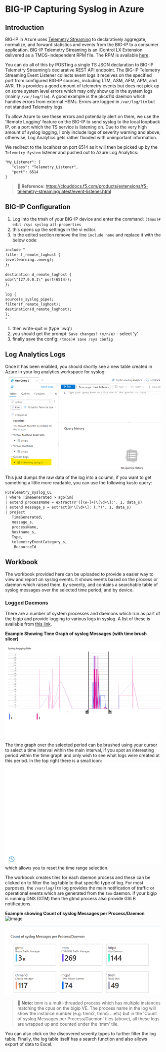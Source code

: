 # BIG-IP Capturing Syslog in Azure

## Introduction
BIG-IP in Azure uses [Telemetry Streaming](https://clouddocs.f5.com/products/extensions/f5-telemetry-streaming/latest/) to declaratively aggregate, normalize, and forward statistics and events from the BIG-IP 
to a consumer application. BIG-IP Telemetry Streaming is an iControl LX Extension delivered as a TMOS-independent RPM file. The RPM is available [here](https://github.com/F5Networks/f5-telemetry-streaming/tree/master).

You can do all of this by POSTing a single TS JSON declaration to BIG-IP Telemetry Streaming’s declarative REST API endpoint. The BIG-IP Telemetry Streaming Event Listener collects event logs it receives on the specified
port from configured BIG-IP sources, including LTM, ASM, AFM, APM, and AVR. This provides a good amount of telemetry events but does not pick up on some system level errors which may only show up in the system
logs (mainly `/var/log/ltm`). A good example is the pkcs11d daemon which handles errors from external HSMs. Errors are logged in `/var/log/ltm` but not standard Telemetry logs.

To allow Azure to see these errors and potentially alert on them, we use the 'Remote Logging' feature on the BIG-IP to send syslog to the local loopback IP, on a port which the TS service is listening on.
Due to the very high amount of syslog logging, I only include logs of severity warning and above; otherwise, Log Analytics gets rather flooded with unimportant information.

We redirect to the localhost on port 6514 as it will then be picked up by the `Telemetry-System` listener and pushed out to Azure Log Analytics:
```
"My_Listener": {
   "class": "Telemetry_Listener",
   "port": 6514
}
```
> :memo: **Reference:** https://clouddocs.f5.com/products/extensions/f5-telemetry-streaming/latest/event-listener.html

## BIG-IP Configuration

1. Log into the tmsh of your BIG-IP device and enter the command:
`(tmos)# edit /sys syslog all-properties`
1. this opens up the settings in the vi editor.
1. In the edited section remove the line `include none` and replace it with the below code:
```
include "
filter f_remote_loghost {
level(warning..emerg);
};

destination d_remote_loghost {
udp(\"127.0.0.1\" port(6514));
};

log {
source(s_syslog_pipe);
filter(f_remote_loghost);
destination(d_remote_loghost);
};
"
```
1. then write-quit vi (type ':wq')
1. you should get the prompt: `Save changes? (y/n/e)` - select 'y'
1. finally save the config: `(tmos)# save /sys config`

## Log Analytics Logs
Once it has been enabled, you should shortly see a new table created in Azure in your log analytics workspace for syslog:
![syslog_customlog](/images/syslog_customlog.png)

This just dumps the raw data of the log into a column, if you want to get something a little more readable, you can use the following kusto query:
``` kusto
F5Telemetry_syslog_CL 
| where TimeGenerated > ago(5m)
| extend processName = extract(@'([\w-]+)\[\d+\]:', 1, data_s)
| extend message_s = extract(@'\[\d+\]: (.*)', 1, data_s)
| project
   TimeGenerated,
   message_s,
   processName,
   hostname_s,
   Type,
   telemetryEventCategory_s,
   _ResourceId
```

## Workbook
The workbook provided here can be uploaded to provide a easier way to view and report on syslog events. It shows events based on the process or daemon which raised them, by severity,
and contains a searchable table of syslog messages over the selected time period, and by device.

### Logged Daemons
There are a number of system processes and daemons which run as part of the bigip and provide logging to various logs in syslog. A list of these is available from [this link](https://my.f5.com/manage/s/article/K67197865).

**Example Showing Time Graph of syslog Messages (with time brush slicer)**
![syslog_timegraph](/images/syslog_timegraph.png)
The time graph over the selected period can be brushed using your cursor to select a time interval within the main interval, if you spot an interesting period within the time graph and only wish to see what logs were created at this period. In the top right there is a small icon: ![syslog_graph_reset_icon](/images/syslog_graph_reset_icon.png)
which allows you to reset the time range selection.

The workbook creates tiles for each daemon process and these can be clicked on to filter the log table to that specific type of log. For most purposes, the `/var/log/ltm` log provides the main notification of traffic or operational events which are generated from the `tmm` daemon. If your bigip is running DNS (GTM) then the gtmd process also provide GSLB notifications.  

**Example showing Count of syslog Messages per Process/Daemon**
![image](https://github.com/thepowercoders/f5-bigip/assets/32461620/6078c057-33b4-47d2-8c06-49fe1eb783cc)

![syslog_count_per_msg](/images/syslog_count_per_msg.png)

>📝 **Note:** tmm is a multi-threaded process which has multiple instances matching the cpus on the bigip VE. The process name in the log will show the instance number (e.g. tmm2, tmm5 ...etc) but in the 'Count of syslog Messages per Process/Daemon' tiles (above), all these logs are wrapped up and counted under the 'tmm' tile.

You can also click on the discovered severity types to further filter the log table. Finally, the log table itself has a search function and also allows export of data to Excel.
